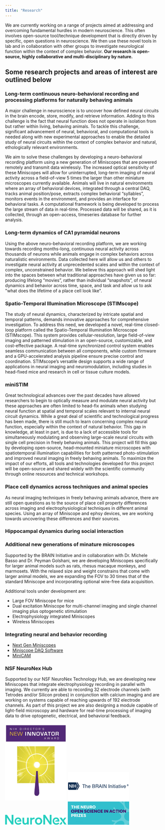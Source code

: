 ```yaml
---
title: "Research"
---
```


We are currently working on a range of projects aimed at addressing and overcoming fundamental hurdles in modern neuroscience. This often involves open-source tool/technique development that is directly driven by specific, open questions in neuroscience. We then use these novel tools in lab and in collaboration with other groups to investigate neurological function within the context of complex behavior. **Our research is open-source, highly collaborative and multi-disciplinary by nature.**

## Some research projects and areas of interest are outlined below
### Long-term continuous neuro-behavioral recording and processing platforms for naturally behaving animals
A major challenge in neuroscience is to uncover how defined neural circuits in the brain encode, store, modify, and retrieve information. Adding to this challenge is the fact that neural function does not operate in isolation from but rather within living, behaving animals. To tackle this challenge, significant advancement of neural, behavioral, and computational tools is needed along with new experimental approaches to enable the detailed study of neural circuits within the context of complex behavior and natural, ethologically relevant environments.

We aim to solve these challenges by developing a neuro-behavioral recording platform using a new generation of Miniscopes that are powered remotely and transmit data wirelessly. The increased optical sensitivity of these Miniscopes will allow for uninterrupted, long-term imaging of neural activity across a field-of-view 5 times the larger than other miniature microscopes currently available. Animals will live in natural environments where an array of behavioral devices, integrated through a central DAQ, tracks animal position/pose, extracts complex behavioral “syllables”, monitors events in the environment, and provides an interface for behavioral tasks. A computational framework is being developed to process the large stream of data in real-time. Processed data will be shared, as it is collected, through an open-access, timeseries database for further analysis.

### Long-term dynamics of CA1 pyramidal neurons
Using the above neuro-behavioral recording platform, we are working towards recording months-long, continuous neural activity across thousands of neurons while animals engage in complex behaviors across naturalistic environments. Data collected here will allow us and others to investigate neural activity at unprecedented scales and within the context of complex, unconstrained behavior. We believe this approach will shed light into the spaces between what traditional approaches have given us so far: producing lifelong “movies”, rather than individual “snapshots”, of neural dynamics and behavior across time, space, and task and allow us to ask "what does the lifetime of a place cell look like".

### Spatio-Temporal Illumination Microscope (STIMscope)
The study of neural dynamics, characterized by intricate spatial and temporal patterns, demands innovative approaches for comprehensive investigation. To address this need, we developed a novel, real-time closed-loop platform called the Spatio-Temporal Illumination Microscope (STIMscope). This system provides cellular-resolution, large field-of-view imaging and patterned stimulation in an open-source, customizable, and cost-effective package. A real-time synchronized control system enables seamless communication between all components, while custom firmware and a GPU-accelerated analysis pipeline ensure precise control and coordination. STIMscope’s versatile design supports a wide range of applications in neural imaging and neuromodulation, including studies in head-fixed mice and research in cell or tissue culture models.

### miniSTIM
Great technological advances over the past decades have allowed researchers to begin to optically measure and modulate neural activity but these approaches are often limited to head-fix animals when studying neural function at spatial and temporal scales relevant to internal neural circuit dynamics. While a great deal of scientific and technological progress has been made, there is still much to learn concerning complex neural function, especially within the context of natural behavior. This gap in knowledge, at least in part, is due to a lack of accessible tools for simultaneously modulating and observing large-scale neural circuits with single cell precision in freely behaving animals. This project will fill this gap by developing open-source, head-mounted miniature microscopes with spatiotemporal illumination capabilities for both patterned photo-stimulation and improved neural imaging in freely behaving animals. To maximize the impact of our efforts, all tools and technologies developed for this project will be open-source and shared widely with the scientific community through online resources and technical workshops.

### Place cell dynamics across techniques and animal species
As neural imaging techniques in freely behaving animals advance, there are still open questions as to the source of place cell property differences across imaging and electrophysiological techniques in different animal species. Using an array of Miniscope and ephsy devices, we are working towards uncovering these differences and their sources. 

### Hippocampal dynamics during social interaction 

### Additional new generations of minature microscopes
Supported by the BRAIN Initiative and in collaboration with Dr. Michele Basso and Dr. Peyman Golshani, we are developing Miniscopes specifically for larger animal models such as rats, rhesus macaque monkeys, and marmosets. With the relaxed size and weight constrains that come with larger animal models, we are expanding the FOV to 30 times that of the standard Miniscope and incorporating optional wire-free data acquisition.

Additional tools under development are:
* Large FOV Miniscope for mice
* Dual excitation Miniscope for multi-channel imaging and single channel imaging plus optogenetic stimulation
* Electrophysiology integrated Miniscopes
* Wireless Miniscopes

### Integrating neural and behavior recording
* [Next Gen Miniscopes](https://github.com/Aharoni-Lab/Miniscope-v4)
* [Miniscope DAQ Software](https://github.com/Aharoni-Lab/Miniscope-DAQ-QT-Software)
* [MiniCAM](https://github.com/Aharoni-Lab/MiniCAM)

### NSF NeuroNex Hub
Supported by our NSF NeuroNex Technology Hub, we are developing new Miniscopes that integrate electrophysiology recording in parallel with imaging. We currently are able to recording 32 electrode channels (with Tetrodes and/or Silicon probes) in conjunction with calcium imaging and are working on systems capable of reaching upwards of 192 electrode channels. As part of this project we are also designing a module capable of light-field microscopy and hardware for real-time processing of imaging data to drive optogenetic, electrical, and behavioral feedback.


<p float="center">
  <img src="New Innovator Logo.PNG" width="200" />
  <img src="nih-brain.png" width="200" /> 
  <img src="neuronex-logo-bright-green.png" width="200" />
  <img src="open_science_prize.png" width="200" />
</p>
